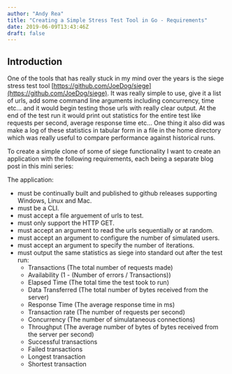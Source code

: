 ```yaml
---
author: "Andy Rea"
title: "Creating a Simple Stress Test Tool in Go - Requirements"
date: 2019-06-09T13:43:46Z
draft: false
---
```


## Introduction

One of the tools that has really stuck in my mind over the years is the siege stress test tool [https://github.com/JoeDog/siege](https://github.com/JoeDog/siege).  It was really simple to use, give it a list of urls, add some command line arguments including concurrency, time etc... and it would begin testing those urls with really clear output.  At the end of the test run it would print out statistics for the entire test like requests per second, average response time etc...  One thing it also did was make a log of these statistics in tabular form in a file in the home directory which was really useful to compare performance against historical runs.  

To create a simple clone of some of siege functionality I want to create an application with the following requirements, each being a separate blog post in this mini series:

The application:

- must be continually built and published to github releases supporting Windows, Linux and Mac.
- must be a CLI.
- must accept a file arguement of urls to test.
- must only support the HTTP GET.
- must accept an argument to read the urls sequentially or at random.
- must accept an argument to configure the number of simulated users.
- must accept an argument to specify the number of iterations.
- must output the same statistics as siege into standard out after the test run:
  - Transactions (The total number of requests made)
  - Availability (1 - (Number of errors / Transactions))
  - Elapsed Time (The total time the test took to run)
  - Data Transferred (The total number of bytes received from the server)
  - Response Time (The average response time in ms)
  - Transaction rate (The number of requests per second)
  - Concurrency (The number of simulataneous connections)
  - Throughput (The average number of bytes of bytes received from the server per second)
  - Successful transactions
  - Failed transactions
  - Longest transaction
  - Shortest transaction

